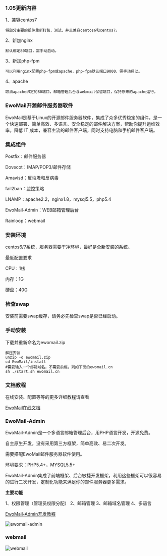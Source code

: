 ### 1.05更新内容 


1、兼容centos7

    将部分主要的组件重新打包，测试，并且兼容centos6和centos7。

2、新加nginx

    默认绑定80端口，需手动启动。

3、新加php-fpm

    可以利用nginx配置php-fpm或apache，php-fpm默认端口9000，需手动启动。

4、apache
    
    取消apache绑定的80端口，邮箱管理后台与webmail保留端口，保持原来的apache运行。

### EwoMail开源邮件服务器软件  


EwoMail是基于Linux的开源邮件服务器软件，集成了众多优秀稳定的组件，是一个快速部署、简单高效、多语言、安全稳定的邮件解决方案，帮助你提升运维效率，降低 IT 成本，兼容主流的邮件客户端，同时支持电脑和手机邮件客户端。

### 集成组件


Postfix：邮件服务器

Dovecot：IMAP/POP3/邮件存储

Amavisd：反垃圾和反病毒

fail2ban：监控策略

LNAMP：apache2.2，nginx1.8，mysql5.5，php5.4

EwoMail-Admin：WEB邮箱管理后台

Rainloop：webmail

### 安装环境

centos6/7系统，服务器需要干净环境，最好是全新安装的系统。

最低配置要求

CPU：1核

内存：1G

硬盘：40G

### 检查swap

安装前需要swap缓存，请务必先检查swap是否已经启动。

### 手动安装

下载并重新命名为ewomail.zip


```
解压安装
unzip -o ewomail.zip
cd EwoMail/install
#需要输入一个邮箱域名，不需要前缀，列如下面的ewomail.cn
sh ./start.sh ewomail.cn
```

### 文档教程

在线安装、配置等等的更多详细教程请查看

[EwoMail在线文档](http://doc.ewomail.com/ewomail)

### EwoMail-Admin

EwoMail-Admin是一个多语言邮箱管理后台，用PHP语言开发，开源免费。

自主原生开发，没有采用第三方框架，简单高效、易二次开发。

需要搭配EwoMail邮件服务器软件使用。

环境要求：PHP5.4+，MYSQL5.5+

EwoMail-Admin集成了前端框架、后台敏捷开发框架，利用这些框架可以很容易的进行二次开发，定制化功能来满足你的邮件服务器更多需求。

 **主要功能** 

1、权限管理（管理员权限分配）
2、邮箱管理
3、邮箱域名管理
4、多语言

[EwoMail-Admin开发教程](http://doc.ewomail.com/ewomail-admin)

![ewomail-admin](https://box.kancloud.cn/c362878ba731559b09eae36b7236bde5_1366x609.png "ewomail-admin")

### webmail

![webmail](https://box.kancloud.cn/3de1da2809f14048fb4cb3b32d0408d1_1183x476.png "webmail")
